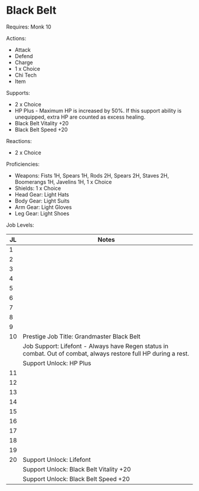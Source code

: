 # Black Belt

Requires: Monk 10

Actions:

- Attack
- Defend
- Charge
- 1 x Choice
- Chi Tech
- Item

Supports:

- 2 x Choice
- HP Plus - Maximum HP is increased by 50%. If this support ability is unequipped, extra HP are counted as excess healing.
- Black Belt Vitality +20
- Black Belt Speed +20

Reactions:

- 2 x Choice

Proficiencies:

- Weapons: Fists 1H, Spears 1H, Rods 2H, Spears 2H, Staves 2H, Boomerangs 1H, Javelins 1H, 1 x Choice
- Shields: 1 x Choice
- Head Gear: Light Hats
- Body Gear: Light Suits
- Arm Gear: Light Gloves
- Leg Gear: Light Shoes

Job Levels:

| JL | Notes |
| --- | --- |
| 1 | 
| 2 | 
| 3 | 
| 4 | 
| 5 | 
| 6 | 
| 7 | 
| 8 | 
| 9 | 
| 10 | Prestige Job Title: Grandmaster Black Belt
|    | Job Support: Lifefont - Always have Regen status in combat. Out of combat, always restore full HP during a rest.
|    | Support Unlock: HP Plus
| 11 | 
| 12 | 
| 13 | 
| 14 | 
| 15 | 
| 16 | 
| 17 | 
| 18 | 
| 19 | 
| 20 | Support Unlock: Lifefont
|    | Support Unlock: Black Belt Vitality +20
|    | Support Unlock: Black Belt Speed +20
